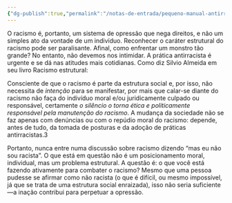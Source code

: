 ```yaml
---
{"dg-publish":true,"permalink":"/notas-de-entrada/pequeno-manual-antirracista/","tags":["livro📚"],"updated":"2024-03-27T16:05:43.459-03:00"}
---
```



O racismo é, portanto, um sistema de opressão que nega direitos, e não um simples ato da vontade de um indivíduo. Reconhecer o caráter estrutural do racismo pode ser paralisante. Afinal, como enfrentar um monstro tão grande? No entanto, não devemos nos intimidar. A prática antirracista é urgente e se dá nas atitudes mais cotidianas. Como diz Silvio Almeida em seu livro Racismo estrutural:

Consciente de que o racismo é parte da estrutura social e, por isso, não necessita de _intenção_ para se manifestar, por mais que calar-se diante do racismo não faça do indivíduo moral e/ou juridicamente culpado ou responsável, certamente _o silêncio o torna ética e politicamente responsável pela manutenção do racismo_. A mudança da sociedade não se faz apenas com denúncias ou com o repúdio moral do racismo: depende, antes de tudo, da tomada de posturas e da adoção de práticas antirracistas.3

Portanto, nunca entre numa discussão sobre racismo dizendo “mas eu não sou racista”. O que está em questão não é um posicionamento moral, individual, mas um problema estrutural. A questão é: o que você está fazendo ativamente para combater o racismo? Mesmo que uma pessoa pudesse se afirmar como não racista (o que é difícil, ou mesmo impossível, já que se trata de uma estrutura social enraizada), isso não seria suficiente—a inação contribui para perpetuar a opressão.